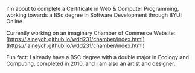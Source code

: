 I'm about to complete a Certificate in Web & Computer Programming, working towards a BSc degree in Software Development through BYUi Online.

Currently working on an imaginary Chamber of Commerce Website: [https://laineych.github.io/wdd231/chamber/index.html](https://laineych.github.io/wdd231/chamber/index.html)

Fun fact: I already have a BSC degree with a double major in Ecology and Computing, completed in 2010, and I am also an artist and designer.

<!--
**LaineyCH/LaineyCH** is a ✨ _special_ ✨ repository because its `README.md` (this file) appears on your GitHub profile.

Here are some ideas to get you started:

- 🔭 I’m currently working on ...
- 🌱 I’m currently learning ...
- 👯 I’m looking to collaborate on ...
- 🤔 I’m looking for help with ...
- 💬 Ask me about ...
- 📫 How to reach me: ...
- 😄 Pronouns: ...
- ⚡ Fun fact: ...
-->
